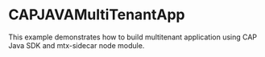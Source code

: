 # CAPJAVAMultiTenantApp
This example demonstrates how to build multitenant application using CAP Java SDK and mtx-sidecar node module.
